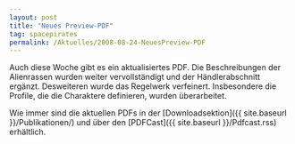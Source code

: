 ```yaml
---
layout: post
title: "Neues Preview-PDF"
tag: spacepirates
permalink: /Aktuelles/2008-08-24-NeuesPreview-PDF
---
```


Auch diese Woche gibt es ein aktualisiertes PDF. Die Beschreibungen der Alienrassen wurden weiter vervollständigt und der Händlerabschnitt ergänzt. Desweiteren wurde das Regelwerk verfeinert. Insbesondere die Profile, die die Charaktere definieren, wurden überarbeitet.

Wie immer sind die aktuellen PDFs in der [Downloadsektion]({{ site.baseurl }}/Publikationen/) und über den [PDFCast]({{ site.baseurl }}/Pdfcast.rss) erhältlich.


